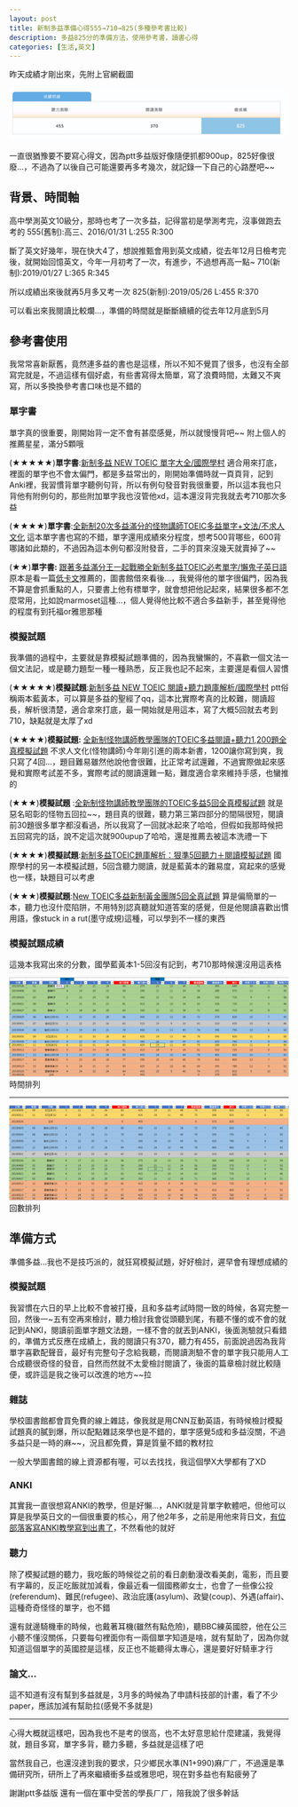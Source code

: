 ```yaml
---
layout: post
title: 新制多益準備心得555→710→825(多種參考書比較)
description: 多益825分的準備方法，使用參考書，讀書心得
categories: [生活,英文]
---
```


昨天成績才剛出來，先附上官網截圖

![圖片_008](/attachments/2019-06-17-toeic-825/圖片_008.png)

一直很猶豫要不要寫心得文，因為ptt多益版好像隨便抓都900up，825好像很廢...，不過為了以後自己可能還要再多考幾次，就記錄一下自己的心路歷吧~~

<!--more-->

## 背景、時間軸

高中學測英文10級分，那時也考了一次多益，記得當初是學測考完，沒事做跑去考的
555(舊制):高三、2016/01/31
L:255
R:300

斷了英文好幾年，現在快大4了，想說推甄會用到英文成績，從去年12月日檢考完後，就開始回憶英文，今年一月初考了一次，有進步，不過想再高一點~
710(新制):2019/01/27
L:365
R:345

所以成績出來後就再5月多又考一次
825(新制):2019/05/26
L:455
R:370



可以看出來我閱讀比較爛...，準備的時間就是斷斷續續的從去年12月底到5月

## 參考書使用

我常常喜新厭舊，竟然連多益的書也是這樣，所以不知不覺買了很多，也沒有全部寫完就是，不過這樣有個好處，有些書寫得太簡單，寫了浪費時間，太難又不爽寫，所以多換換參考書口味也是不錯的

### 單字書

單字真的很重要，剛開始背一定不會有甚麼感覺，所以就慢慢背吧~~
附上個人的推薦星星，滿分5顆哦

(★★★★★)**單字書**:[新制多益 NEW TOEIC 單字大全/國際學村](https://bit.ly/2J1gC7h)
適合用來打底，裡面的單字也不會太偏門，都是多益常出的，剛開始準備時就一頁頁背，記到Anki裡，我習慣背單字聽例句背，所以有例句發音對我很重要，所以這本我也只背他有附例句的，那些附加單字我也沒管他xd，這本還沒背完我就去考710那次多益

(★★★★)**單字書**:[全新制20次多益滿分的怪物講師TOEIC多益單字+文法/不求人文化](https://bit.ly/31NAMtY)
這本單字書也寫的不錯，單字還用成績來分程度，想考500背哪些，600背哪諸如此類的，不過因為這本例句都沒附發音，二手的買來沒幾天就賣掉了~~

(★★)**單字書:** [跟著多益滿分王一起戰勝全新制多益TOEIC必考單字/懶鬼子英日語](https://www.books.com.tw/products/0010794211)
原本是看一篇[低卡文](https://www.dcard.tw/f/language/p/225681745)推薦的，圖書館借來看後…，我覺得他的單字很偏門，因為我不算是會抓重點的人，只要書上他有標單字，就會想把他記起來，結果很多都不怎麼常用，比如說marmoset這種…，個人覺得他比較不適合多益新手，甚至覺得他的程度有到托福or雅思那種

### 模擬試題

我準備的過程中，主要就是靠模擬試題準備的，因為我蠻懶的，不喜歡一個文法一個文法記，或是聽力題型一種一種熟悉，反正我也記不起來，主要還是看個人習慣

(★★★★★)**模擬試題**:[新制多益 NEW TOEIC 閱讀+聽力題庫解析/國際學村](https://www.books.com.tw/products/0010781263)
ptt俗稱兩本藍黃本，可以算是多益的聖經了qq，這本比實際考真的比較難，閱讀超長，解析很清楚，適合拿來打底，最一開始就是用這本，寫了大概5回就去考到710，缺點就是太厚了xd

(★★★★)**模擬試題:** [全新制怪物講師教學團隊的TOEIC多益閱讀+聽力1,200題全真模擬試題](https://www.books.com.tw/products/0010817717)
不求人文化(怪物講師)今年剛引進的兩本新書，1200讓你寫到爽，我只寫了4回…，題目難易雖然他說他會很難，比正常考試還難，不過實際做起來感覺和實際考試差不多，實際考試的閱讀還難一點，難度適合拿來維持手感，也蠻推的

(★★★)**模擬試題** :[全新制怪物講師教學團隊的TOEIC多益5回全真模擬試題](https://www.books.com.tw/products/0010763289)
就是惡名昭彰的怪物五回拉~~，題目真的很難，聽力第三第四部分的間隔很短，閱讀前30題很多單字都沒看過，所以我寫了一回就冰起來了哈哈，但假如我那時候把五回寫完的話，說不定這次就900upup了哈哈，還是推薦去被這本洗禮一下

(★★★★)**模擬試題**:[新制多益TOEIC題庫解析：狠準5回聽力＋閱讀模擬試題](https://www.books.com.tw/products/0010792645)
國際學村的另一本模擬試題，5回含聽力閱讀，就是藍黃本的難易度，寫起來的感覺也一樣，缺題目可以考慮

(★★★)**模擬試題**:[New TOEIC多益新制黃金團隊5回全真試題](https://www.books.com.tw/products/0010782277)
算是偏簡單的一本，聽力也沒什麼陷阱，不用特別認真聽就知道答案的感覺，但是他閱讀喜歡出慣用語，像stuck in a rut(墨守成規)這種，可以學到不一樣的東西

### 模擬試題成績

這幾本我寫出來的分數，國學藍黃本1-5回沒有記到，考710那時候還沒用這表格

![圖片_009](/attachments/2019-06-17-toeic-825/圖片_009.png)時間排列

------

![圖片_010](/attachments/2019-06-17-toeic-825/圖片_010.png)回數排列

## 準備方式

準備多益…我也不是技巧派的，就狂寫模擬試題，好好檢討，遲早會有理想成績的

### 模擬試題

我習慣在六日的早上比較不會被打擾，且和多益考試時間一致的時候，各寫完整一回，然後一~五有空再來檢討，聽力檢討我會從頭聽到尾，有聽不懂的或不會的就記到ANKI，閱讀前面單字題文法題，一樣不會的就丟到ANKI，後面測驗就只看錯的，準備方式反應在成績上，我的閱讀只有370，聽力有455，前面說過因為我背單字喜歡配聲音，最好有完整句子念給我聽，而閱讀測驗不會的單字我只能用人工合成聽很奇怪的發音，自然而然就不太愛檢討閱讀了，後面的篇章檢討就比較隨便，或許這是我之後可以改進的地方~~拉

### 雜誌

學校圖書館都會買免費的線上雜誌，像我就是用CNN互動英語，有時候檢討模擬試題真的膩到爆，所以配點雜誌來學也是不錯的，單字感覺5成和多益沒關，不過多益只是一時的麻~~，況且都免費，算是質量不錯的教材拉

一般大學圖書館的線上資源都有喔，可以去找找，我這個學X大學都有了XD

### ANKI

其實我一直很想寫ANKI的教學，但是好懶…，ANKI就是背單字軟體吧，但他可以算是我學英日文的一個很重要的核心，用了他2年多，之前是用他來背日文，[有位部落客寫ANKI教學寫到出書了](http://blog.chunnorris.cc/2016/04/anki1.html)，不然看他的就好

### 聽力

除了模擬試題的聽力，我吃飯的時候從之前的看日劇動漫改看美劇，電影，而且要有字幕的，反正吃飯就加減看，像最近看一個國務卿女士，也會了一些像公投(referendum)、難民(refugee)、政治庇護(asylum)、政變(coup)、外遇(affair)、這種奇奇怪怪的單字，也不錯

還有就邊騎機車的時候，也戴著耳機(雖然有點危險)，聽BBC練英國腔，他在公三小聽不懂沒關係，只要每句裡面你有一兩個單字知道是啥，就有幫助了，因為你就知道這個單字的英國腔是這樣，反正也不能聽得太專心，還是要好好騎車才行

### 論文…

這不知道有沒有幫到多益就是，3月多的時候為了申請科技部的計畫，看了不少paper，應該加減有幫助拉(感覺不多就是)

------

心得大概就這樣吧，因為我也不是考的很高，也不太好意思給什麼建議，我覺得就，題目多寫，單字多背，聽力多聽，多益就是這樣了吧

當然我自己，也還沒達到我的要求，只少鄉民水準(N1+990)麻ㄏㄏ，不過還是準備研究所，研所上了再來繼續衝多益或雅思吧，現在對多益也有點疲勞了

謝謝ptt多益版 還有一個在軍中受苦的學長ㄏㄏ，陪我說了很多幹話